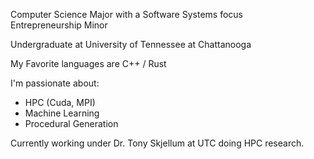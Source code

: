 
Computer Science Major with a Software Systems focus\
Entrepreneurship Minor

Undergraduate at University of Tennessee at Chattanooga

My Favorite languages are C++ / Rust

I'm passionate about:

- HPC (Cuda, MPI)
- Machine Learning
- Procedural Generation

Currently working under Dr. Tony Skjellum at UTC doing HPC research. 
